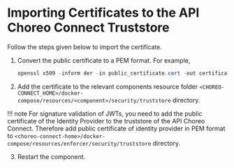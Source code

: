 # Importing Certificates to the API Choreo Connect Truststore

Follow the steps given below to import the certificate.

1.  Convert the public certificate to a PEM format. For example,

    ``` java
    openssl x509 -inform der -in public_certificate.cert -out certificate.pem
    ```

2.  Add the certificate to the relevant components resource folder `<CHOREO-CONNECT_HOME>/docker-compose/resources/<component>/security/truststore` directory.

!!! note
    For signature validation of JWTs, you need to add the public certificate of the Identity Provider to the truststore of the API Choreo Connect. 
    Therefore add public certificate of identity provider in PEM format to `<choreo-connect-home>/docker-compose/resources/enforcer/security/truststore` directory.
    
3.  Restart the component.

